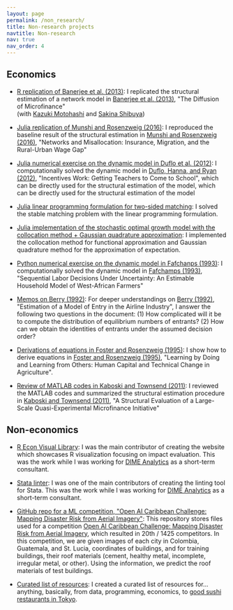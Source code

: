 ```yaml
---
layout: page
permalink: /non_research/
title: Non-research projects
navtitle: Non-research
nav: true
nav_order: 4
---
```


## Economics ##

- [R replication of Banerjee et al. (2013)](https://github.com/sakinashibuya/MFdiffusion_replication/blob/master/Code/R/Replication/noEndorsement.pdf): I replicated the structural estimation of a network model in [Banerjee et al. (2013)](https://www.science.org/doi/10.1126/science.1236498), "The Diffusion of Microfinance"  
(with [Kazuki Motohashi](https://kazukimotohashi.github.io/) and [Sakina Shibuya](https://aae.wisc.edu/grad-students/sshibuya2/))

- [Julia replication of Munshi and Rosenzweig (2016)](https://github.com/mizuhirosuzuki/EconPapers/blob/master/Munshi_Rosenzweig_2016_julia.ipynb): I reproduced the baseline result of the structural estimation in [Munshi and Rosenzweig (2016)](https://www.aeaweb.org/articles?id=10.1257/aer.20131365), "Networks and Misallocation: Insurance, Migration, and the Rural-Urban Wage Gap"

- [Julia numerical exercise on the dynamic model in Duflo et al. (2012)](https://github.com/mizuhirosuzuki/EconPapers/blob/master/Duflo2012.ipynb): I computationally solved the dynamic model in [Duflo, Hanna, and Ryan (2012)](https://www.aeaweb.org/articles?id=10.1257/aer.102.4.1241), "Incentives Work: Getting Teachers to Come to School", which can be directly used for the structural estimation of the model, which can be directly used for the structural estimation of the model

- [Julia linear programming formulation for two-sided matching](https://notes.quantecon.org/submission/64b8ad3fc1622a001a21e0ea): I solved the stable matching problem with the linear programming formulation.

- [Julia implementation of the stochastic optimal growth model with the collocation method + Gaussian quadrature approximation](https://notes.quantecon.org/submission/64598c57836c9a001a82ed2f): I implemented the collocation method for functional approximation and Gaussian quadrature method for the approximation of expectation.

- [Python numerical exercise on the dynamic model in Fafchanps (1993)](https://github.com/mizuhirosuzuki/EconPapers/blob/master/Fafchamps_1993.ipynb): I computationally solved the dynamic model in [Fafchamps (1993)](https://www.jstor.org/stable/2951497?seq=1#metadata_info_tab_contents), "Sequential Labor Decisions Under Uncertainty: An Estimable Household Model of West-African Farmers"

- [Memos on Berry (1992)](https://github.com/mizuhirosuzuki/EconPapers/blob/master/Berry1992.ipynb): For deeper understandings on [Berry (1992)](https://www.jstor.org/stable/2951571?seq=1), "Estimation of a Model of Entry in the Airline Industry", I answer the following two questions in the document: (1) How complicated will it be to compute the distribution of equilibrium numbers of entrants? (2) How can we obtain the identities of entrants under the assumed decision order?

- [Derivations of equations in Foster and Rosenzweig (1995)](https://github.com/mizuhirosuzuki/EconPapers/blob/master/Foster_Rosenzweig_1995.ipynb): I show how to derive equations in [Foster and Rosenzweig (1995)](https://www.jstor.org/stable/2138708), "Learning by Doing and Learning from Others: Human Capital and Technical Change in Agriculture".

- [Review of MATLAB codes in Kaboski and Townsend (2011)](https://github.com/mizuhirosuzuki/EconPapers/blob/master/Kaboski_Townsend_2011.ipynb): I reviewed the MATLAB codes and summarized the structural estimation procedure in [Kaboski and Townsend (2011)](https://onlinelibrary.wiley.com/doi/abs/10.3982/ECTA7079), "A Structural Evaluation of a Large-Scale Quasi-Experimental Microfinance Initiative"

## Non-economics ##

- [R Econ Visual Library](https://worldbank.github.io/r-econ-visual-library/): I was the main contributor of creating the website which showcases R visualization focusing on impact evaluation. This was the work while I was working for [DIME Analytics](https://www.worldbank.org/en/research/dime/data-and-analytics) as a short-term consultant.

- [Stata linter](https://github.com/worldbank/stata-linter): I was one of the main contributors of creating the linting tool for Stata. This was the work while I was working for [DIME Analytics](https://www.worldbank.org/en/research/dime/data-and-analytics) as a short-term consultant.

- [GitHub repo for a ML competition, "Open AI Caribbean Challenge: Mapping Disaster Risk from Aerial Imagery"](https://github.com/mizuhirosuzuki/RoofMaterial): This repository stores files used for a competition [Open AI Caribbean Challenge: Mapping Disaster Risk from Aerial Imagery](https://www.drivendata.org/competitions/58/disaster-response-roof-type/), which resulted in 20th / 1425 competitors. In this competition, we are given images of each city in Colombia, Guatemala, and St. Lucia, coordinates of buildings, and for training buildings, their roof materials (cement, healthy metal, incomplete, irregular metal, or other). Using the information, we predict the roof materials of test buildings.

- [Curated list of resources](https://github.com/mizuhirosuzuki/resources): I created a curated list of resources for... anything, basically, from data, programming, economics, to [good sushi restaurants in Tokyo](https://twitter.com/tetteresearch/status/924344536565985281/photo/1).

